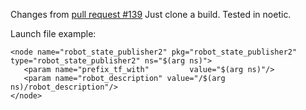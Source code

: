 Changes from [pull request #139](https://github.com/ros/robot_state_publisher/pull/139)
Just clone a build. Tested in noetic.

Launch file example:
```
<node name="robot_state_publisher2" pkg="robot_state_publisher2" type="robot_state_publisher2" ns="$(arg ns)">
   <param name="prefix_tf_with"         value="$(arg ns)"/>
   <param name="robot_description" value="/$(arg ns)/robot_description"/>
</node>
```
